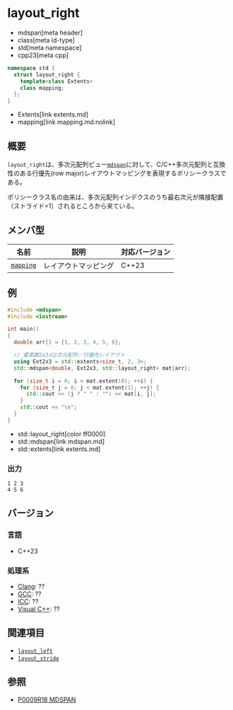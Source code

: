 # layout_right
* mdspan[meta header]
* class[meta id-type]
* std[meta namespace]
* cpp23[meta cpp]

```cpp
namespace std {
  struct layout_right {
    template<class Extents>
    class mapping;
  };
}
```
* Extents[link extents.md]
* mapping[link mapping.md.nolink]

## 概要
`layout_right`は、多次元配列ビュー[`mdspan`](mdspan.md)に対して、C/C++多次元配列と互換性のある行優先(row major)レイアウトマッピングを表現するポリシークラスである。

ポリシークラス名の由来は、多次元配列インデクスのうち最右次元が隣接配置（ストライド=1）されるところから来ている。


## メンバ型

| 名前 | 説明 | 対応バージョン |
|------|------|----------------|
| [`mapping`](mapping.md.nolink) | レイアウトマッピング | C++23 |


## 例
```cpp example
#include <mdspan>
#include <iostream>

int main()
{
  double arr[] = {1, 2, 3, 4, 5, 6};

  // 要素数2x3の2次元配列／行優先レイアウト
  using Ext2x3 = std::extents<size_t, 2, 3>;
  std::mdspan<double, Ext2x3, std::layout_right> mat{arr};

  for (size_t i = 0; i < mat.extent(0); ++i) {
    for (size_t j = 0; j < mat.extent(1); ++j) {
      std::cout << (j ? " " : "") << mat[i, j];
    }
    std::cout << "\n";
  }
}
```
* std::layout_right[color ff0000]
* std::mdspan[link mdspan.md]
* std::extents[link extents.md]

### 出力
```
1 2 3
4 5 6
```


## バージョン
### 言語
- C++23

### 処理系
- [Clang](/implementation.md#clang): ??
- [GCC](/implementation.md#gcc): ??
- [ICC](/implementation.md#icc): ??
- [Visual C++](/implementation.md#visual_cpp): ??


## 関連項目
- [`layout_left`](layout_left.md)
- [`layout_stride`](layout_stride.md)


## 参照
- [P0009R18 MDSPAN](https://www.open-std.org/jtc1/sc22/wg21/docs/papers/2022/p0009r18.html)
